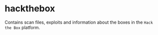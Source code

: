 # hackthebox
Contains scan files, exploits and information about the boxes in the `Hack the Box` platform.


